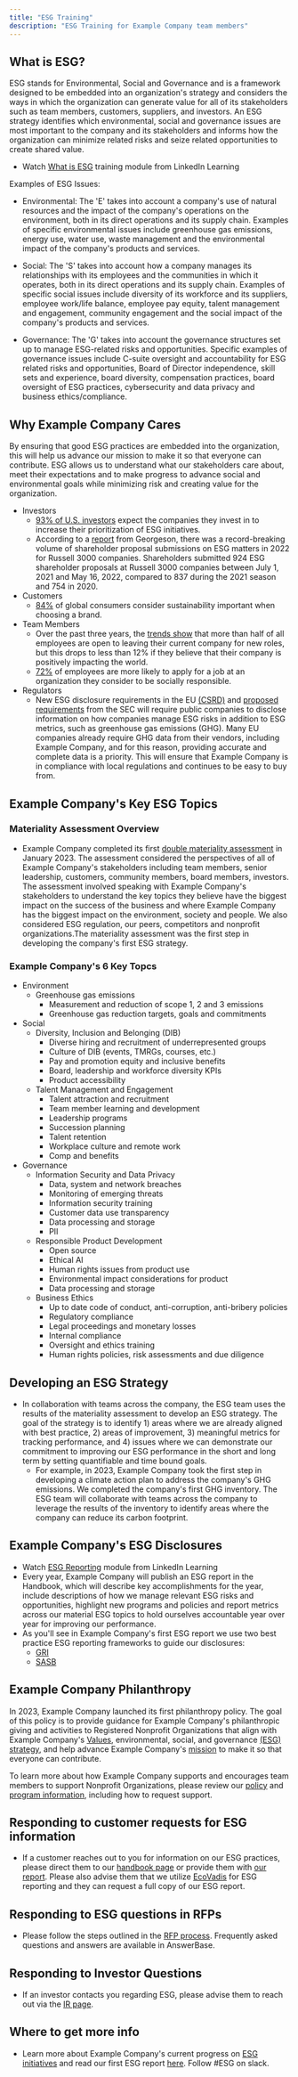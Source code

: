 ```yaml
---
title: "ESG Training"
description: "ESG Training for Example Company team members"
---
```


## What is ESG?

ESG stands for Environmental, Social and Governance and is a framework designed to be embedded into an organization's strategy and considers the ways in which the organization can generate value for all of its stakeholders such as team members, customers, suppliers, and investors. An ESG strategy identifies which environmental, social and governance issues are most important to the company and its stakeholders and informs how the organization can minimize related risks and seize related opportunities to create shared value.

- Watch [What is ESG](https://www.linkedin.com/learning/search?keywords=esg&u=2255073) training module from LinkedIn Learning

Examples of ESG Issues:

- Environmental: The 'E' takes into account a company's use of natural resources and the impact of the company's operations on the environment, both in its direct operations and its supply chain. Examples of specific environmental issues include greenhouse gas emissions, energy use, water use, waste management and the environmental impact of the company's products and services.

- Social: The 'S' takes into account how a company manages its relationships with its employees and the communities in which it operates, both in its direct operations and its supply chain. Examples of specific social issues include diversity of its workforce and its suppliers, employee work/life balance, employee pay equity, talent management and engagement, community engagement and the social impact of the company's products and services.

- Governance: The 'G' takes into account the governance structures set up to manage ESG-related risks and opportunities. Specific examples of governance issues include C-suite oversight and accountability for ESG related risks and opportunities, Board of Director independence, skill sets and experience, board diversity, compensation practices, board oversight of ESG practices, cybersecurity and data privacy and business ethics/compliance.

## Why Example Company Cares

By ensuring that good ESG practices are embedded into the organization, this will help us advance our mission to make it so that everyone can contribute. ESG allows us to understand what our stakeholders care about, meet their expectations and to make progress to advance social and environmental goals while minimizing risk and creating value for the organization.

- Investors
  - [93% of U.S. investors](https://www.edelman.com/sites/g/files/aatuss191/files/2020-11/Edelman%202020%20Institutional%20Investor%20Trust_0.pdf?utm_campaign=Friends%20of%20Dave&utm_medium=email&utm_source=Revue%20newsletter) expect the companies they invest in to increase their prioritization of ESG initiatives.
  - According to a [report](https://www.georgeson.com/us/insights/early-2022-us-agm-season-data#:~:text=In%20its%202022%20Early%20Proxy,season%20and%20754%20in%202020.) from Georgeson, there was a record-breaking volume of shareholder proposal submissions on ESG matters in 2022 for Russell 3000 companies. Shareholders submitted 924 ESG shareholder proposals at Russell 3000 companies between July 1, 2021 and May 16, 2022, compared to 837 during the 2021 season and 754 in 2020.
- Customers
  - [84%](https://www.ey.com/en_us/consumer-products-retail/make-sustainability-accessible-to-the-consumer#:~:text=84%25%20say%20sustainability%20is%20important,from%20the%20risk%20of%20infection.) of global consumers consider sustainability important when choosing a brand.
- Team Members
  - Over the past three years, the [trends show](https://www.wespire.com/blog/state-of-employee-engagement) that more than half of all employees are open to leaving their current company for new roles, but this drops to less than 12% if they believe that their company is positively impacting the world.
  - [72%](https://www.ibm.com/downloads/cas/WLJ7LVP4) of employees are more likely to apply for a job at an organization they consider to be socially responsible.
- Regulators
  - New ESG disclosure requirements in the EU [(CSRD)](https://finance.ec.europa.eu/capital-markets-union-and-financial-markets/company-reporting-and-auditing/company-reporting/corporate-sustainability-reporting_en) and [proposed requirements](https://www.sec.gov/news/press-release/2022-46) from the SEC will require public companies to disclose information on how companies manage ESG risks in addition to ESG metrics, such as greenhouse gas emissions (GHG). Many EU companies already require GHG data from their vendors, including Example Company, and for this reason, providing accurate and complete data is a priority. This will ensure that Example Company is in compliance with local regulations and continues to be easy to buy from.

## Example Company's Key ESG Topics

### Materiality Assessment Overview

- Example Company completed its first [double materiality assessment](/handbook/legal/esg/#esg-materiality-matrix) in January 2023. The assessment considered the perspectives of all of Example Company's stakeholders including team members, senior leadership, customers, community members, board members, investors. The assessment involved speaking with Example Company's stakeholders to understand the key topics they believe have the biggest impact on the success of the business and where Example Company has the biggest impact on the environment, society and people. We also considered ESG regulation, our peers, competitors and nonprofit organizations.The materiality assessment was the first step in developing the company's first ESG strategy.

### Example Company's 6 Key Topcs

- Environment
  - Greenhouse gas emissions
    - Measurement and reduction of scope 1, 2 and 3 emissions
    - Greenhouse gas reduction targets, goals and commitments
- Social
  - Diversity, Inclusion and Belonging (DIB)
    - Diverse hiring and recruitment of underrepresented groups
    - Culture of DIB (events, TMRGs, courses, etc.)
    - Pay and promotion equity and inclusive benefits
    - Board, leadership and workforce diversity KPIs
    - Product accessibility
  - Talent Management and Engagement
    - Talent attraction and recruitment
    - Team member learning and development
    - Leadership programs
    - Succession planning
    - Talent retention
    - Workplace culture and remote work
    - Comp and benefits
- Governance
  - Information Security and Data Privacy
    - Data, system and network breaches
    - Monitoring of emerging threats
    - Information security training
    - Customer data use transparency
    - Data processing and storage
    - PII
  - Responsible Product Development
    - Open source
    - Ethical AI
    - Human rights issues from product use
    - Environmental impact considerations for product
    - Data processing and storage
  - Business Ethics
    - Up to date code of conduct, anti-corruption, anti-bribery policies
    - Regulatory compliance
    - Legal proceedings and monetary losses
    - Internal compliance
    - Oversight and ethics training
    - Human rights policies, risk assessments and due diligence

## Developing an ESG Strategy

- In collaboration with teams across the company, the ESG team uses the results of the materiality assessment to develop an ESG strategy. The goal of the strategy is to identify 1) areas where we are already aligned with best practice, 2) areas of improvement, 3) meaningful metrics for tracking performance, and 4) issues where we can demonstrate our commitment to improving our ESG performance in the short and long term by setting quantifiable and time bound goals.
  - For example, in 2023, Example Company took the first step in developing a climate action plan to address the company's GHG emissions. We completed the company's first GHG inventory. The ESG team will collaborate with teams across the company to leverage the results of the inventory to identify areas where the company can reduce its carbon footprint.

## Example Company's ESG Disclosures

- Watch [ESG Reporting](https://www.linkedin.com/learning/search?keywords=esg%20reporting&u=2255073) module from LinkedIn Learning
- Every year, Example Company will publish an ESG report in the Handbook, which will describe key accomplishments for the year, include descriptions of how we manage relevant ESG risks and opportunities, highlight new programs and policies and report metrics across our material ESG topics to hold ourselves accountable year over year for improving our performance.
- As you'll see in Example Company's first ESG report we use two best practice ESG reporting frameworks to guide our disclosures:
  - [GRI](https://www.globalreporting.org/)
  - [SASB](https://www.sasb.org/)

## Example Company Philanthropy

In 2023, Example Company launched its first philanthropy policy. The goal of this policy is to provide guidance for Example Company's philanthropic giving and activities to Registered Nonprofit Organizations that align with Example Company's [Values](/handbook/values/), environmental, social, and governance [(ESG) strategy](/handbook/legal/esg/), and help advance Example Company's [mission](/handbook/company/mission/) to make it so that everyone can contribute.

To learn more about how Example Company supports and encourages team members to support Nonprofit Organizations, please review our [policy](/handbook/legal/philanthropy-policy/#example_company-inc-philanthropy-policy) and [program information,](/handbook/legal/esg/#esg-request-process) including how to request support.

## Responding to customer requests for ESG information

- If a customer reaches out to you for information on our ESG practices, please direct them to our [handbook page](/handbook/legal/esg/) or provide them with [our report](/handbook/company/esg/). Please also advise them that we utilize [EcoVadis](https://ecovadis.com/) for ESG reporting and they can request a full copy of our ESG report.

## Responding to ESG questions in RFPs

- Please follow the steps outlined in the [RFP process](/handbook/security/security-assurance/field-security/field-security-rfp/). Frequently asked questions and answers are available in AnswerBase.

## Responding to Investor Questions

- If an investor contacts you regarding ESG, please advise them to reach out via the [IR page](https://ir.example_company.com/ir-resources/contact-ir).

## Where to get more info

- Learn more about Example Company's current progress on [ESG initiatives](/handbook/legal/ESG/) and read our first ESG report [here](/handbook/company/esg/). Follow #ESG on slack.
